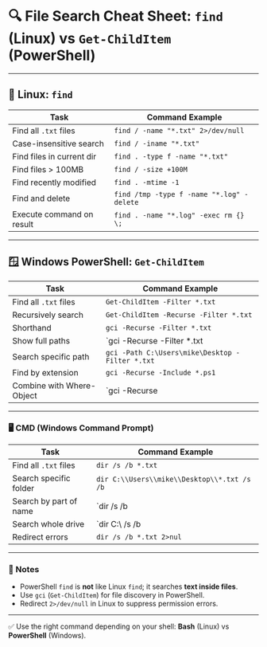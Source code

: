 
# 🔍 File Search Cheat Sheet: `find` (Linux) vs `Get-ChildItem` (PowerShell)

---

## 🐧 Linux: `find`

| Task                        | Command Example                                         |
|-----------------------------|---------------------------------------------------------|
| Find all `.txt` files       | `find / -name "*.txt" 2>/dev/null`                      |
| Case-insensitive search     | `find / -iname "*.txt"`                                 |
| Find files in current dir   | `find . -type f -name "*.txt"`                          |
| Find files > 100MB          | `find / -size +100M`                                    |
| Find recently modified      | `find . -mtime -1`                                      |
| Find and delete             | `find /tmp -type f -name "*.log" -delete`               |
| Execute command on result   | `find . -name "*.log" -exec rm {} \;`                  |

---

## 🪟 Windows PowerShell: `Get-ChildItem`

| Task                        | Command Example                                         |
|-----------------------------|---------------------------------------------------------|
| Find all `.txt` files       | `Get-ChildItem -Filter *.txt`                           |
| Recursively search          | `Get-ChildItem -Recurse -Filter *.txt`                 |
| Shorthand                   | `gci -Recurse -Filter *.txt`                            |
| Show full paths             | `gci -Recurse -Filter *.txt | Select-Object FullName`   |
| Search specific path        | `gci -Path C:\Users\mike\Desktop -Filter *.txt`      |
| Find by extension           | `gci -Recurse -Include *.ps1`                           |
| Combine with Where-Object   | `gci -Recurse | Where-Object { $_.Name -like "*.txt" }` |

---

### 🖥 CMD (Windows Command Prompt)

| Task                        | Command Example                                          |
|-----------------------------|----------------------------------------------------------|
| Find all `.txt` files       | `dir /s /b *.txt`                                        |
| Search specific folder      | `dir C:\\Users\\mike\\Desktop\\*.txt /s /b`              |
| Search by part of name      | `dir /s /b | findstr flag`                               |
| Search whole drive          | `dir C:\\ /s /b | findstr flag.txt`                      |
| Redirect errors             | `dir /s /b *.txt 2>nul`          
---

### 📝 Notes
- PowerShell `find` is **not** like Linux `find`; it searches **text inside files**.
- Use `gci` (`Get-ChildItem`) for file discovery in PowerShell.
- Redirect `2>/dev/null` in Linux to suppress permission errors.

---

✅ Use the right command depending on your shell: **Bash** (Linux) vs **PowerShell** (Windows).
